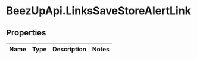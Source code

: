 # BeezUpApi.LinksSaveStoreAlertLink

## Properties
Name | Type | Description | Notes
------------ | ------------- | ------------- | -------------


